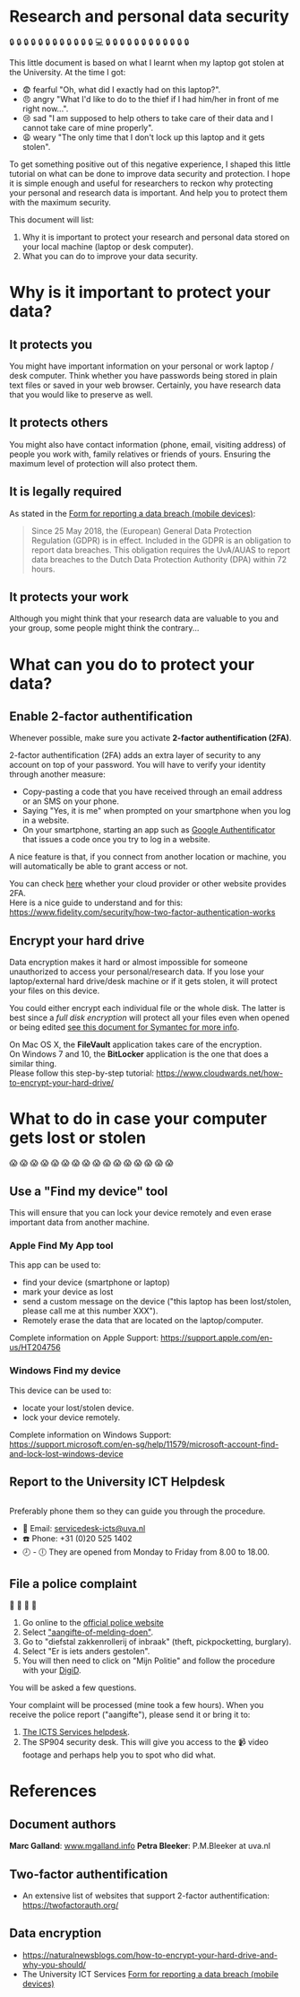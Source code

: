 # Research and personal data security 
:lock: :lock: :lock: :lock: :lock: :lock: :lock: :lock: :lock: :lock: :lock: :lock: :computer: :lock: :lock: :lock: :lock: :lock: :lock: :lock: :lock: :lock: :lock: :lock: :lock:

This little document is based on what I learnt when my laptop got stolen at the University. At the time I got: 
* :fearful: fearful "Oh, what did I exactly had on this laptop?".
* :angry: angry "What I'd like to do to the thief if I had him/her in front of me right now...". 
* :cry: sad "I am supposed to help others to take care of their data and I cannot take care of mine properly".
* :weary: weary "The only time that I don't lock up this laptop and it gets stolen". 

To get something positive out of this negative experience, I shaped this little tutorial on what can be done to improve data security and protection. I hope it is simple enough and useful for researchers to reckon why protecting your personal and research data is important. And help you to protect them with the maximum security.

This document will list: 
1. Why it is important to protect your research and personal data stored on your local machine (laptop or desk computer). 
2. What you can do to improve your data security.

# Why is it important to protect your data? 

## It protects you
You might have important information on your personal or work laptop / desk computer. Think whether you have passwords being stored in plain text files or saved in your web browser. Certainly, you have research data that you would like to preserve as well.  

## It protects others
You might also have contact information (phone, email, visiting address) of people you work with, family relatives or friends of yours. Ensuring the maximum level of protection will also protect them.

## It is legally required
As stated in the [Form for reporting a data breach (mobile devices)](UvA-AUAS_mandatory_data_breach_notification.pdf):  
> Since 25 May 2018, the (European) General Data Protection Regulation (GDPR) is in effect. Included in the GDPR is an obligation to report data breaches. This obligation requires the UvA/AUAS to report data breaches to the Dutch Data Protection Authority (DPA) within 72 hours. 

## It protects your work
Although you might think that your research data are valuable to you and your group, some people might think the contrary...

# What can you do to protect your data? 

## Enable 2-factor authentification 
Whenever possible, make sure you activate __2-factor authentification (2FA)__.   

2-factor authentification (2FA) adds an extra layer of security to any account on top of your password. You will have to verify your identity through another measure:
* Copy-pasting a code that you have received through an email address or an SMS on your phone. 
* Saying "Yes, it is me" when prompted on your smartphone when you log in a website.
* On your smartphone, starting an app such as [Google Authentificator](https://google-authenticator.com/) that issues a code once you try to log in a website.  

A nice feature is that, if you connect from another location or machine, you will automatically be able to grant access or not.   

You can check [here](https://twofactorauth.org/) whether your cloud provider or other website provides 2FA.   
Here is a nice guide to understand and for this: https://www.fidelity.com/security/how-two-factor-authentication-works


## Encrypt your hard drive
Data encryption makes it hard or almost impossible for someone unauthorized to access your personal/research data. If you lose your laptop/external hard drive/desk machine or if it gets stolen, it will protect your files on this device. 

You could either encrypt each individual file or the whole disk. The latter is best since a _full disk encryption_ will protect all your files even when opened or being edited [see this document for Symantec for more info](./how_wholedisk_encryption_works.pdf).   

On Mac OS X, the __FileVault__ application takes care of the encryption.  
On Windows 7 and 10, the __BitLocker__ application is the one that does a similar thing.  
Please follow this step-by-step tutorial: https://www.cloudwards.net/how-to-encrypt-your-hard-drive/


# What to do in case your computer gets lost or stolen
:scream: :scream: :scream: :scream: :scream: :scream: :scream: :scream: :scream: :scream: :scream: :scream: :scream: :scream: :scream: :scream: 

## Use a "Find my device" tool
This will ensure that you can lock your device remotely and even erase important data from another machine.

### Apple Find My App tool
This app can be used to:
* find your device (smartphone or laptop)
* mark your device as lost
* send a custom message on the device ("this laptop has been lost/stolen, please call me at this number XXX").
* Remotely erase the data that are located on the laptop/computer. 

Complete information on Apple Support: https://support.apple.com/en-us/HT204756

### Windows Find my device
This device can be used to:
* locate your lost/stolen device.
* lock your device remotely.

Complete information on Windows Support: https://support.microsoft.com/en-sg/help/11579/microsoft-account-find-and-lock-lost-windows-device

## Report to the University ICT Helpdesk
<img scr="./keep-calm-and-call-the-servicedesk-ict.png" width="400px">  

Preferably phone them so they can guide you through the procedure.

- :email: Email: servicedesk-icts@uva.nl
- :phone: Phone: +31 (0)20 525 1402
- :clock8: - :clock6: They are opened from Monday to Friday from 8.00 to 18.00.


## File a police complaint 
:police_car: :police_car: :police_car: :police_car: 
1. Go online to the [official police website](https://www.politie.nl/) 
2. Select ["aangifte-of-melding-doen"](https://www.politie.nl/aangifte-of-melding-doen).   
3. Go to "diefstal zakkenrollerij of inbraak" (theft, pickpocketting, burglary). 
4. Select "Er is iets anders gestolen".
5. You will then need to click on "Mijn Politie" and follow the procedure with your [DigiD](https://www.digid.nl/). 

You will be asked a few questions.  

Your complaint will be processed (mine took a few hours). When you receive the police report ("aangifte"), please send it or bring it to:
1. [The ICTS Services helpdesk](#report-to-the-university-ict-helpdesk).
2. The SP904 security desk. This will give you access to the :video_camera: video footage and perhaps help you to spot who did what. 

# References

## Document authors
__Marc Galland__: www.mgalland.info
__Petra Bleeker__: P.M.Bleeker at uva.nl

## Two-factor authentification
* An extensive list of websites that support 2-factor authentification: https://twofactorauth.org/

## Data encryption
* https://naturalnewsblogs.com/how-to-encrypt-your-hard-drive-and-why-you-should/
* The University ICT Services [Form for reporting a data breach (mobile devices)](UvA-AUAS_mandatory_data_breach_notification.pdf)  


